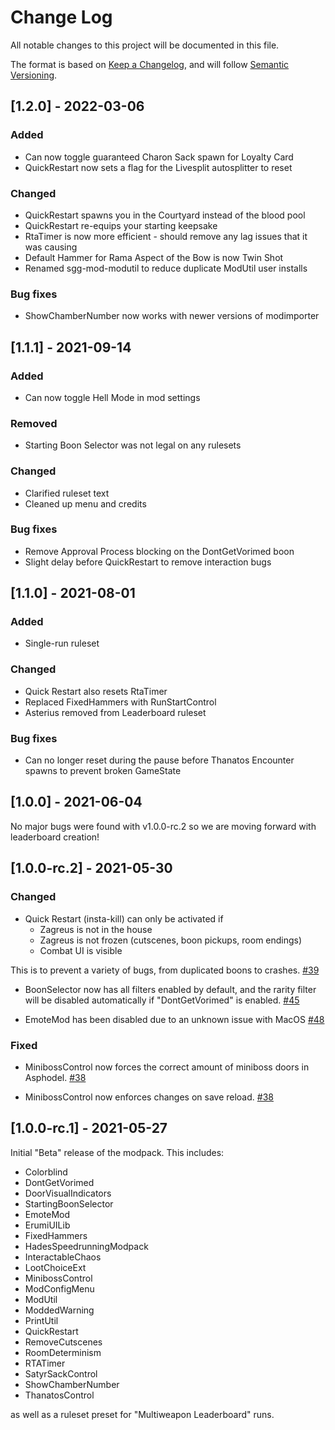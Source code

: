 
# Change Log
All notable changes to this project will be documented in this file.

The format is based on [Keep a Changelog](http://keepachangelog.com/), and will follow [Semantic Versioning](https://semver.org/).

## [1.2.0] - 2022-03-06

### Added

 - Can now toggle guaranteed Charon Sack spawn for Loyalty Card
 - QuickRestart now sets a flag for the Livesplit autosplitter to reset

### Changed
 - QuickRestart spawns you in the Courtyard instead of the blood pool
 - QuickRestart re-equips your starting keepsake
 - RtaTimer is now more efficient - should remove any lag issues that it was causing
 - Default Hammer for Rama Aspect of the Bow is now Twin Shot
 - Renamed sgg-mod-modutil to reduce duplicate ModUtil user installs

### Bug fixes
 - ShowChamberNumber now works with newer versions of modimporter

## [1.1.1] - 2021-09-14

### Added

 - Can now toggle Hell Mode in mod settings

### Removed

 - Starting Boon Selector was not legal on any rulesets

### Changed

 - Clarified ruleset text
 - Cleaned up menu and credits

### Bug fixes

 - Remove Approval Process blocking on the DontGetVorimed boon
 - Slight delay before QuickRestart to remove interaction bugs

## [1.1.0] - 2021-08-01

### Added

 - Single-run ruleset

### Changed

 - Quick Restart also resets RtaTimer
 - Replaced FixedHammers with RunStartControl
 - Asterius removed from Leaderboard ruleset

### Bug fixes

 - Can no longer reset during the pause before Thanatos Encounter spawns to prevent broken GameState



## [1.0.0] - 2021-06-04

No major bugs were found with v1.0.0-rc.2 so we are moving forward with leaderboard creation!

## [1.0.0-rc.2] - 2021-05-30

### Changed

- Quick Restart (insta-kill) can only be activated if
  - Zagreus is not in the house
  - Zagreus is not frozen (cutscenes, boon pickups, room endings)
  - Combat UI is visible

 This is to prevent a variety of bugs, from duplicated boons to crashes. [#39](https://github.com/ellomenop/HadesSpeedrunningModPack/pull/39)

- BoonSelector now has all filters enabled by default, and the rarity filter will be disabled automatically if "DontGetVorimed" is enabled. [#45](https://github.com/ellomenop/HadesSpeedrunningModPack/pull/45)

- EmoteMod has been disabled due to an unknown issue with MacOS [#48](https://github.com/ellomenop/HadesSpeedrunningModPack/pull/48)

### Fixed

- MinibossControl now forces the correct amount of miniboss doors in Asphodel. [#38](https://github.com/ellomenop/HadesSpeedrunningModPack/pull/38)

- MinibossControl now enforces changes on save reload. [#38](https://github.com/ellomenop/HadesSpeedrunningModPack/pull/38)

## [1.0.0-rc.1] - 2021-05-27

Initial "Beta" release of the modpack. This includes:

- Colorblind
- DontGetVorimed
- DoorVisualIndicators
- StartingBoonSelector
- EmoteMod
- ErumiUILib
- FixedHammers
- HadesSpeedrunningModpack
- InteractableChaos
- LootChoiceExt
- MinibossControl
- ModConfigMenu
- ModUtil
- ModdedWarning
- PrintUtil
- QuickRestart
- RemoveCutscenes
- RoomDeterminism
- RTATimer
- SatyrSackControl
- ShowChamberNumber
- ThanatosControl

as well as a ruleset preset for "Multiweapon Leaderboard" runs.